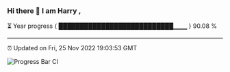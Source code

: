 ### Hi there 👋 I am Harry , 

⏳ Year progress { ███████████████████████████▁▁▁ } 90.08 %

---

⏰ Updated on Fri, 25 Nov 2022 19:03:53 GMT

![Progress Bar CI](https://github.com/duykhang68/duykhang68/workflows/Progress%20Bar%20CI/badge.svg)
